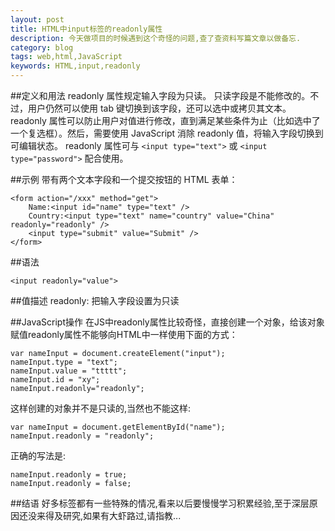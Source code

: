 ```yaml
---
layout: post
title: HTML中input标签的readonly属性
description: 今天做项目的时候遇到这个奇怪的问题,查了查资料写篇文章以做备忘.
category: blog
tags: web,html,JavaScript
keywords: HTML,input,readonly
---
```


##定义和用法
readonly 属性规定输入字段为只读。
只读字段是不能修改的。不过，用户仍然可以使用 tab 键切换到该字段，还可以选中或拷贝其文本。
readonly 属性可以防止用户对值进行修改，直到满足某些条件为止（比如选中了一个复选框）。然后，需要使用 JavaScript 消除 readonly 值，将输入字段切换到可编辑状态。
readonly 属性可与 `<input type="text">` 或 `<input type="password">` 配合使用。

##示例
带有两个文本字段和一个提交按钮的 HTML 表单：

	<form action="/xxx" method="get">
		Name:<input id="name" type="text" />
		Country:<input type="text" name="country" value="China" readonly="readonly" />
		<input type="submit" value="Submit" />
	</form>

##语法

	<input readonly="value">

##值描述
readonly:    把输入字段设置为只读

##JavaScript操作
在JS中readonly属性比较奇怪，直接创建一个对象，给该对象赋值readonly属性不能够向HTML中一样使用下面的方式：

    var nameInput = document.createElement("input");
    nameInput.type = "text";
    nameInput.value = "ttttt";
    nameInput.id = "xy";
    nameInput.readonly="readonly";

这样创建的对象并不是只读的,当然也不能这样:

    var nameInput = document.getElementById("name");
    nameInput.readonly = "readonly";

正确的写法是:

    nameInput.readonly = true;
    nameInput.readonly = false;

##结语
好多标签都有一些特殊的情况,看来以后要慢慢学习积累经验,至于深层原因还没来得及研究,如果有大虾路过,请指教...